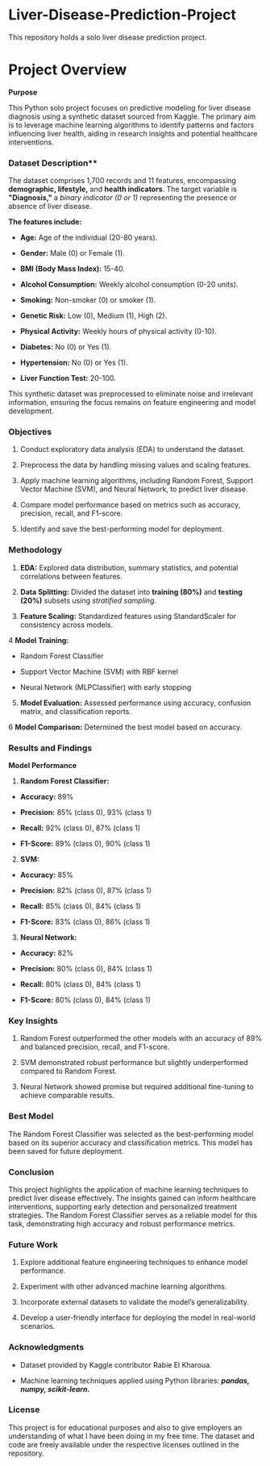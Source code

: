 # Liver-Disease-Prediction-Project
This repository holds a solo liver disease prediction project.

# Project Overview

**Purpose**

This Python solo project focuses on predictive modeling for liver disease diagnosis using a synthetic dataset sourced from Kaggle. The primary aim is to leverage machine learning algorithms to identify patterns and factors influencing liver health, aiding in research insights and potential healthcare interventions.

### Dataset Description**

The dataset comprises 1,700 records and 11 features, encompassing **demographic, lifestyle,** and **health indicators**. The target variable is **"Diagnosis,"** a *binary indicator (0 or 1)* representing the presence or absence of liver disease. 

**The features include:**

* **Age:** Age of the individual (20-80 years).

* **Gender:** Male (0) or Female (1).

* **BMI (Body Mass Index):** 15-40.

* **Alcohol Consumption:** Weekly alcohol consumption (0-20 units).

* **Smoking:** Non-smoker (0) or smoker (1).

* **Genetic Risk:** Low (0), Medium (1), High (2).

* **Physical Activity:** Weekly hours of physical activity (0-10).

* **Diabetes:** No (0) or Yes (1).

* **Hypertension:** No (0) or Yes (1).

* **Liver Function Test:** 20-100.

This synthetic dataset was preprocessed to eliminate noise and irrelevant information, ensuring the focus remains on feature engineering and model development.

### Objectives

1. Conduct exploratory data analysis (EDA) to understand the dataset.

2. Preprocess the data by handling missing values and scaling features.

3. Apply machine learning algorithms, including Random Forest, Support Vector Machine (SVM), and Neural Network, to predict liver disease.

4. Compare model performance based on metrics such as accuracy, precision, recall, and F1-score.

5. Identify and save the best-performing model for deployment.

### Methodology

1. **EDA:** Explored data distribution, summary statistics, and potential correlations between features.

2. **Data Splitting:** Divided the dataset into **training (80%)** and **testing (20%)** subsets using *stratified sampling*.

3. **Feature Scaling:** Standardized features using StandardScaler for consistency across models.

4 **Model Training:**

* Random Forest Classifier

* Support Vector Machine (SVM) with RBF kernel

* Neural Network (MLPClassifier) with early stopping

5. **Model Evaluation:** Assessed performance using accuracy, confusion matrix, and classification reports.

6 **Model Comparison:** Determined the best model based on accuracy.

### Results and Findings

**Model Performance**

1. **Random Forest Classifier:**

* **Accuracy:** 89%

* **Precision:** 85% (class 0), 93% (class 1)

* **Recall:** 92% (class 0), 87% (class 1)

* **F1-Score:** 89% (class 0), 90% (class 1)

2. **SVM:**

* **Accuracy:** 85%

* **Precision:** 82% (class 0), 87% (class 1)

* **Recall:** 85% (class 0), 84% (class 1)

* **F1-Score:** 83% (class 0), 86% (class 1)

3. **Neural Network:**

* **Accuracy:** 82%

* **Precision:** 80% (class 0), 84% (class 1)

* **Recall:** 80% (class 0), 84% (class 1)

* **F1-Score:** 80% (class 0), 84% (class 1)

### Key Insights

1. Random Forest outperformed the other models with an accuracy of 89% and balanced precision, recall, and F1-score.

2. SVM demonstrated robust performance but slightly underperformed compared to Random Forest.

3. Neural Network showed promise but required additional fine-tuning to achieve comparable results.

### Best Model

The Random Forest Classifier was selected as the best-performing model based on its superior accuracy and classification metrics. This model has been saved for future deployment.

### Conclusion

This project highlights the application of machine learning techniques to predict liver disease effectively. The insights gained can inform healthcare interventions, supporting early detection and personalized treatment strategies. The Random Forest Classifier serves as a reliable model for this task, demonstrating high accuracy and robust performance metrics.

### Future Work

1. Explore additional feature engineering techniques to enhance model performance.

2. Experiment with other advanced machine learning algorithms.

3. Incorporate external datasets to validate the model’s generalizability.

4. Develop a user-friendly interface for deploying the model in real-world scenarios.

### Acknowledgments

* Dataset provided by Kaggle contributor Rabie El Kharoua.

* Machine learning techniques applied using Python libraries: ***pandas, numpy, scikit-learn.***

### License

This project is for educational purposes and also to give employers an understanding of what I have been doing in my free time. The dataset and code are freely available under the respective licenses outlined in the repository.
